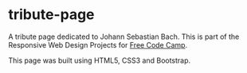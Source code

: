 # tribute-page

A tribute page dedicated to Johann Sebastian Bach. This is part of the Responsive Web Design Projects for [Free Code Camp](https://www.freecodecamp.com/challenges/build-a-tribute-page).

This page was built using HTML5, CSS3 and Bootstrap.

